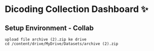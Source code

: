 # Dicoding Collection Dashboard ✨

## Setup Environment - Collab
```
upload file archive (2).zip ke drive
cd /content/drive/MyDrive/Datasets/archive (2).zip
```


